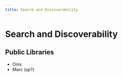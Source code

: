 ```yaml
---
title: Search and Discoverability
---
```

# Search and Discoverability

## Public Libraries
* Onix
* Marc (sp?)